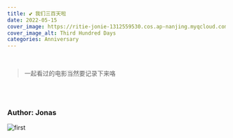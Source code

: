 ```yaml
---
title: 💕 我们三百天啦
date: 2022-05-15
cover_image: https://ritie-jonie-1312559530.cos.ap-nanjing.myqcloud.com/posts/20220515-300DaysAnni.png
cover_image_alt: Third Hundred Days
categories: Anniversary
---
```


<br>
<blockquote class="quote-card">
    <p>一起看过的电影当然要记录下来咯</p>
</blockquote>
<br><br>

### Author: Jonas

![first](https://ritie-jonie-1312559530.cos.ap-nanjing.myqcloud.com/posts/20220515-01.jpg)

